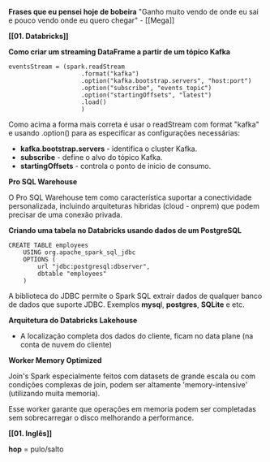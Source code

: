 **Frases que eu pensei hoje de bobeira**
"Ganho muito vendo de onde eu sai e pouco vendo onde eu quero chegar" - [[Mega]]

**[[01. Databricks]]**

**Como criar um streaming DataFrame a partir de um tópico Kafka**

```
eventsStream = (spark.readStream
					.format("kafka")
					.option("kafka.bootstrap.servers", "host:port")
					.option("subscribe", "events_topic")
					.option("startingOffsets", "latest")
					.load()
					)
```

Como acima a forma mais correta é usar o readStream com format "kafka" e usando .option() para as especificar as configurações necessárias:
- **kafka.bootstrap.servers** - identifica o cluster Kafka.
- **subscribe** - define o alvo do tópico Kafka.
- **startingOffsets** - controla o ponto de inicio de consumo.

**Pro SQL Warehouse**

O Pro SQL Warehouse tem como característica suportar a conectividade personalizada, incluindo arquiteturas hibridas (cloud - onprem) que podem precisar de uma conexão privada.

**Criando uma tabela no Databricks usando dados de um PostgreSQL**

```
CREATE TABLE employees
	USING org.apache_spark_sql_jdbc
	OPTIONS (
		url "jdbc:postgresql:dbserver",
		dbtable "employees"
	)
```

A biblioteca do JDBC permite o Spark SQL extrair dados de qualquer banco de dados que suporte JDBC. Exemplos **mysq**l, **postgres**, **SQLite** e etc.

**Arquitetura do Databricks Lakehouse**

- A localização completa dos dados do cliente, ficam no data plane (na conta de nuvem do cliente)

**Worker Memory Optimized**

Join's Spark especialmente feitos com datasets de grande escala ou com condições complexas de join, podem ser altamente 'memory-intensive' (utilizando muita memoria).

Esse worker garante que operações em memoria podem ser completadas sem sobrecarregar o disco melhorando a performance.


**[[01. Inglês]]**

**hop** = pulo/salto










